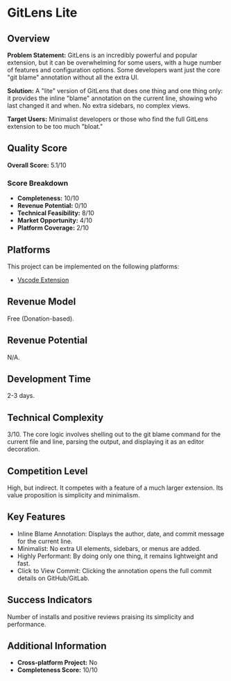 # GitLens Lite

## Overview
**Problem Statement:** GitLens is an incredibly powerful and popular extension, but it can be overwhelming for some users, with a huge number of features and configuration options. Some developers want just the core "git blame" annotation without all the extra UI.

**Solution:** A "lite" version of GitLens that does one thing and one thing only: it provides the inline "blame" annotation on the current line, showing who last changed it and when. No extra sidebars, no complex views.

**Target Users:** Minimalist developers or those who find the full GitLens extension to be too much "bloat."

## Quality Score
**Overall Score:** 5.1/10

### Score Breakdown
- **Completeness:** 10/10
- **Revenue Potential:** 0/10
- **Technical Feasibility:** 8/10
- **Market Opportunity:** 4/10
- **Platform Coverage:** 2/10

## Platforms
This project can be implemented on the following platforms:
- [Vscode Extension](./platforms/vscode-extension/)

## Revenue Model
Free (Donation-based).

## Revenue Potential
N/A.

## Development Time
2-3 days.

## Technical Complexity
3/10. The core logic involves shelling out to the git blame command for the current file and line, parsing the output, and displaying it as an editor decoration.

## Competition Level
High, but indirect. It competes with a feature of a much larger extension. Its value proposition is simplicity and minimalism.

## Key Features
- Inline Blame Annotation: Displays the author, date, and commit message for the current line.
- Minimalist: No extra UI elements, sidebars, or menus are added.
- Highly Performant: By doing only one thing, it remains lightweight and fast.
- Click to View Commit: Clicking the annotation opens the full commit details on GitHub/GitLab.

## Success Indicators
Number of installs and positive reviews praising its simplicity and performance.

## Additional Information
- **Cross-platform Project:** No
- **Completeness Score:** 10/10

